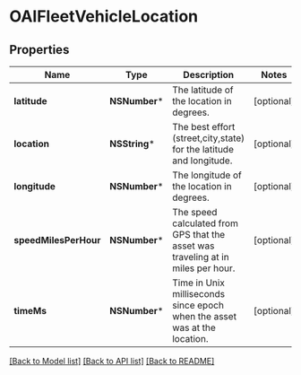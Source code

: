 # OAIFleetVehicleLocation

## Properties
Name | Type | Description | Notes
------------ | ------------- | ------------- | -------------
**latitude** | **NSNumber*** | The latitude of the location in degrees. | [optional] 
**location** | **NSString*** | The best effort (street,city,state) for the latitude and longitude. | [optional] 
**longitude** | **NSNumber*** | The longitude of the location in degrees. | [optional] 
**speedMilesPerHour** | **NSNumber*** | The speed calculated from GPS that the asset was traveling at in miles per hour. | [optional] 
**timeMs** | **NSNumber*** | Time in Unix milliseconds since epoch when the asset was at the location. | [optional] 

[[Back to Model list]](../README.md#documentation-for-models) [[Back to API list]](../README.md#documentation-for-api-endpoints) [[Back to README]](../README.md)


